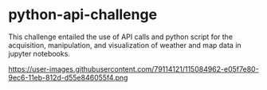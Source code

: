 # python-api-challenge

This challenge entailed the use of API calls and python script for the acquisition, manipulation, and visualization of weather and map data in jupyter notebooks. 



https://user-images.githubusercontent.com/79114121/115084962-e05f7e80-9ec6-11eb-812d-d55e846055f4.png
